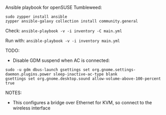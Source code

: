 Ansible playbook for openSUSE Tumbleweed:

```
sudo zypper install ansible
zypper ansible-galaxy collection install community.general
```

Check:
`ansible-playbook -v -i inventory -C main.yml`

Run with:
`ansible-playbook -v -i inventory main.yml`

TODO:
  - Disable GDM suspend when AC is connected:
```
sudo -u gdm dbus-launch gsettings set org.gnome.settings-daemon.plugins.power sleep-inactive-ac-type blank
gsettings set org.gnome.desktop.sound allow-volume-above-100-percent true
```

NOTES:
  - This configures a bridge over Ethernet for KVM, so connect to the wireless interface
